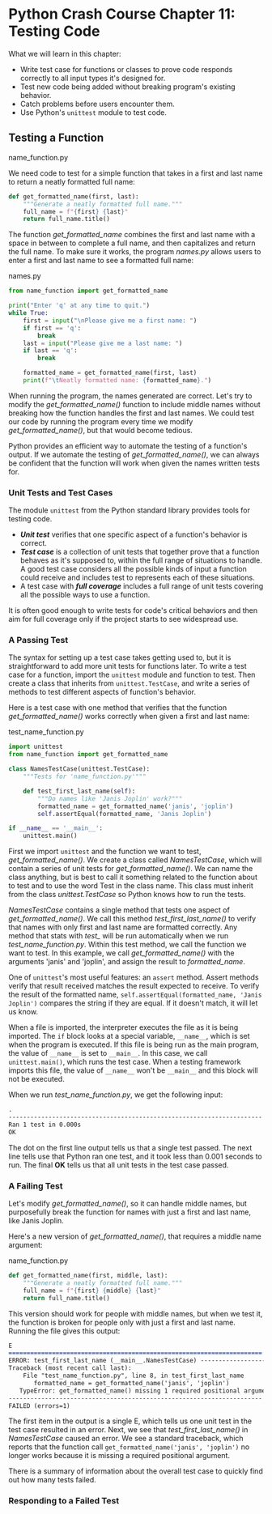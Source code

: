 # Python Crash Course Chapter 11: Testing Code

What we will learn in this chapter:

* Write test case for functions or classes to prove code responds correctly to all input types it's designed for.
* Test new code being added without breaking program's existing behavior.
* Catch problems before users encounter them.
* Use Python's `unittest` module to test code.

## Testing a Function

name_function.py

We need code to test for a simple function that takes in a first and last name to return a neatly formatted full name:

``` python
def get_formatted_name(first, last):
    """Generate a neatly formatted full name."""
    full_name = f"{first} {last}"
    return full_name.title()
```

The function *get_formatted_name* combines the first and last name with a space in between to complete a full name, and then capitalizes and return the full name. To make sure it works, the program *names.py* allows users to enter a first and last name to see a formatted full name:

names.py

``` python
from name_function import get_formatted_name

print("Enter 'q' at any time to quit.")
while True:
    first = input("\nPlease give me a first name: ")
    if first == 'q':
        break
    last = input("Please give me a last name: ")
    if last == 'q':
        break

    formatted_name = get_formatted_name(first, last)
    print(f"\tNeatly formatted name: {formatted_name}.")
```

When running the program, the names generated are correct. Let's try to modify the *get_formatted_name()* function to include middle names without breaking how the function handles the first and last names. We could test our code by running the program every time we modify *get_formatted_name()*, but that would become tedious.

Python provides an efficient way to automate the testing of a function's output. If we automate the testing of *get_formatted_name()*, we can always be confident that the function will work when given the names written tests for.

### Unit Tests and Test Cases

The module `unittest` from the Python standard library provides tools for testing code.

* ***Unit test*** verifies that one specific aspect of a function's behavior is correct.
* ***Test case*** is a collection of unit tests that together prove that a function behaves as it's supposed to, within the full range of situations to handle. A good test case considers all the possible kinds of input a function could receive and includes test to represents each of these situations.
* A test case with ***full coverage*** includes a full range of unit tests covering all the possible ways to use a function.

It is often good enough to write tests for code's critical behaviors and then aim for full coverage only if the project starts to see widespread use.

### A Passing Test

The syntax for setting up a test case takes getting used to, but it is straightforward to add more unit tests for functions later. To write a test case for a function, import the `unittest` module and function to test. Then create a class that inherits from `unittest.TestCase`, and write a series of methods to test different aspects of function's behavior.

Here is a test case with one method that verifies that the function *get_formatted_name()* works correctly when given a first and last name:

test_name_function.py

``` python
import unittest
from name_function import get_formatted_name

class NamesTestCase(unittest.TestCase):
    """Tests for 'name_function.py'"""

    def test_first_last_name(self):
        """Do names like 'Janis Joplin' work?"""
        formatted_name = get_formatted_name('janis', 'joplin')
        self.assertEqual(formatted_name, 'Janis Joplin')

if __name__ == '__main__':
    unittest.main()
```

First we import `unittest` and the function we want to test, *get_formatted_name()*. We create a class called *NamesTestCase*, which will contain a series of unit tests for *get_formatted_name()*. We can name the class anything, but is best to call it something related to the function about to test and to use the word Test in the class name. This class must inherit from the class *unittest.TestCase* so Python knows how to run the tests.

*NamesTestCase* contains a single method that tests one aspect of *get_formatted_name()*. We call this method *test_first_last_name()* to verify that names with only first and last name are formatted correctly. Any method that stats with *test_* will be run automatically when we run *test_name_function.py*. Within this test method, we call the function we want to test. In this example, we call *get_formatted_name()* with the arguments 'janis' and 'joplin', and assign the result to *formatted_name*.

One of `unittest`'s most useful features: an `assert` method. Assert methods verify that result received matches the result expected to receive. To verify the result of the formatted name, `self.assertEqual(formatted_name, 'Janis Joplin')` compares the string if they are equal. If it doesn't match, it will let us know.

When a file is imported, the interpreter executes the file as it is being imported. The `if` block looks at a special variable, `__name__`, which is set when the program is executed. If this file is being run as the main program, the value of `__name__` is set to `__main__`. In this case, we call `unittest.main()`, which runs the test case. When a testing framework imports this file, the value of `__name__` won't be `__main__` and this block will not be executed.

When we run *test_name_function.py*, we get the following input:

``` markdown
.
----------------------------------------------------------------------
Ran 1 test in 0.000s
OK
```

The dot on the first line output tells us that a single test passed. The next line tells use that Python ran one test, and it took less than 0.001 seconds to run. The final **OK** tells us that all unit tests in the test case passed.

### A Failing Test

Let's modify *get_formatted_name()*, so it can handle middle names, but purposefully break the function for names with just a first and last name, like Janis Joplin.

Here's a new version of *get_formatted_name()*, that requires a middle name argument:

name_function.py

``` python
def get_formatted_name(first, middle, last):
    """Generate a neatly formatted full name."""
    full_name = f"{first} {middle} {last}"
    return full_name.title()
```

This version should work for people with middle names, but when we test it, the function is broken for people only with just a first and last name. Running the file gives this output:

``` markdown
E
======================================================================
ERROR: test_first_last_name (__main__.NamesTestCase) ----------------------------------------------------------------------
Traceback (most recent call last):
    File "test_name_function.py", line 8, in test_first_last_name
       formatted_name = get_formatted_name('janis', 'joplin')
   TypeError: get_formatted_name() missing 1 required positional argument: 'last'
---------------------------------------------------------------------- Ran 1 test in 0.000s
FAILED (errors=1)
```

The first item in the output is a single E, which tells us one unit test in the test case resulted in an error. Next, we see that *test_first_last_name()* in *NamesTestCase* caused an error. We see a standard traceback, which reports that the function call `get_formatted_name('janis', 'joplin')` no longer works because it is missing a required positional argument.

There is a summary of information about the overall test case to quickly find out how many tests failed.

### Responding to a Failed Test

